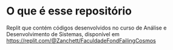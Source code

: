 # O que é esse repositório

Replit que contém códigos desenvolvidos no curso de Análise e Desenvolvimento de Sistemas, disponível em https://replit.com/@Zanchett/FaculdadeFondFailingCosmos